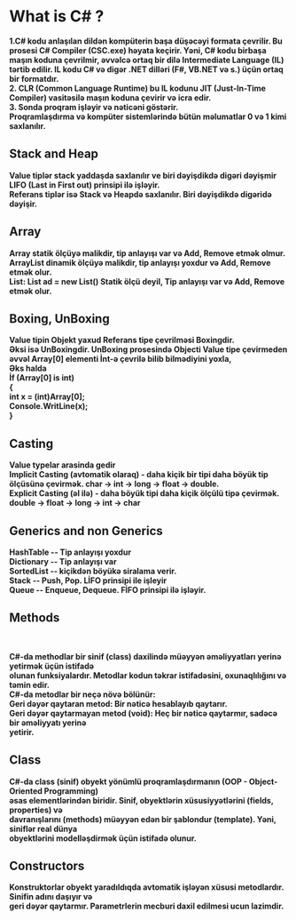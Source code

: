 <h1><b>What is C# ? </h1> 
1.C# kodu anlaşılan dildən kompüterin başa düşəcəyi formata çevrilir. Bu prosesi C# Compiler (CSC.exe) həyata keçirir.
Yəni, C# kodu birbaşa maşın koduna çevrilmir, əvvəlcə ortaq bir dilə Intermediate Language (IL) tərtib edilir.
IL kodu C# və digər .NET dilləri (F#, VB.NET və s.) üçün ortaq bir formatdır. <br>
2. CLR (Common Language Runtime) bu IL kodunu JIT (Just-In-Time Compiler) vasitəsilə maşın koduna çevirir və icra edir. <br>
3. Sonda proqram işləyir və nəticəni göstərir. <br>
Proqramlaşdırma və kompüter sistemlərində bütün məlumatlar 0 və 1 kimi saxlanılır.

<h2>Stack and Heap</h2>
Value tiplər stack yaddaşda saxlanılır ve biri dəyişdikdə digəri dəyişmir LIFO (Last in First out) prinsipi ilə işləyir. <br>
Referans tiplər isə Stack və Heapdə saxlanılır. Biri dəyişdikdə digəridə dəyişir.
<h2>Array</h2>
Array statik ölçüyə malikdir, tip anlayışı var və Add, Remove etmək olmur. <br>
ArrayList dinamik ölçüyə malikdir, tip anlayışı yoxdur və Add, Remove etmək olur. <br>
List: List<T> ad = new List<T>() Statik ölçü deyil, Tip anlayışı var və Add, Remove etmək olur.

<h2>Boxing, UnBoxing</h2>
Value tipin Objekt yaxud Referans tipe çevrilməsi Boxingdir. <br>
Əksi isə UnBoxingdir.
UnBoxing prosesində Objecti Value tipe çevirmeden əvvəl Array[0] elementi İnt-ə çevrilə bilib bilmədiyini yoxla, <br>
Əks halda <br>
İf (Array[0] is int)<br>
{              <br>
   int x = (int)Array[0];           <br>
   Console.WritLine(x);             <br>
}

<h2>Casting</h2>
 Value typelar arasinda gedir <br>
 Implicit Casting (avtomatik olaraq) - daha kiçik bir tipi daha böyük tip
 ölçüsünə çevirmək. char -> int -> long -> float -> double. <br>
 Explicit Casting (əl ilə) - daha böyük tipi daha kiçik ölçülü tipə çevirmək.
 double -> float -> long -> int -> char

 <h2>Generics and non Generics</h2>
 HashTable -- Tip anlayışı yoxdur <br>
 Dictionary -- Tip anlayışı var <br>
 SortedList -- kiçikdən böyükə siralama verir. <br>
 Stack -- Push, Pop. LİFO prinsipi ile işleyir <br>
 Queue -- Enqueue, Dequeue. FİFO prinsipi ilə işləyir.

 <h2>Methods</h2> <br>

 C#-da methodlar bir sinif (class) daxilində müəyyən əməliyyatları yerinə yetirmək üçün istifadə <br>
 olunan funksiyalardır. Metodlar kodun təkrar istifadəsini, oxunaqlılığını və  <br>
 təmin edir. <br>
 C#-da metodlar bir neçə növə bölünür: <br>
 Geri dəyər qaytaran metod: Bir nəticə hesablayıb qaytarır. <br>
 Geri dəyər qaytarmayan metod (void): Heç bir nəticə qaytarmır, sadəcə bir əməliyyatı yerinə <br>
 yetirir. <br>

 <h2>Class</h2>
 C#-da class (sinif) obyekt yönümlü proqramlaşdırmanın (OOP - Object-Oriented Programming) <br>
 əsas elementlərindən biridir. Sinif, obyektlərin xüsusiyyətlərini (fields, properties) və <br>
 davranışlarını (methods) müəyyən edən bir şablondur (template). Yəni, siniflər real dünya <br>
 obyektlərini modelləşdirmək üçün istifadə olunur. <br>

 <h2>Constructors</h2>
 Konstruktorlar obyekt yaradıldıqda avtomatik işləyən xüsusi metodlardır. Sinifin adını daşıyır və <br>
 geri dəyər qaytarmır. Parametrlerin mecburi daxil edilmesi ucun lazimdir.


